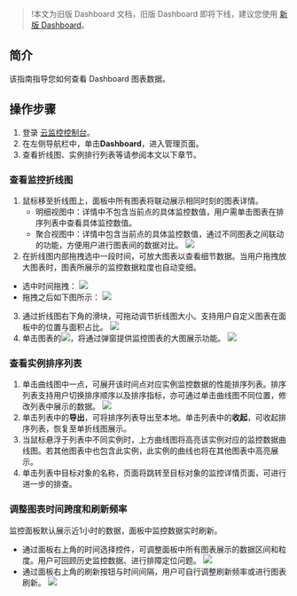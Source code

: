 >!本文为旧版 Dashboard 文档，旧版 Dashboard 即将下线，建议您使用 [新版 Dashboard](https://cloud.tencent.com/document/product/248/46741)。


## 简介
该指南指导您如何查看 Dashboard 图表数据。

## 操作步骤

1. 登录 [云监控控制台](https://console.cloud.tencent.com/monitor)。
2. 在左侧导航栏中，单击**Dashboard**，进入管理页面。
3. 查看折线图、实例排行列表等请参阅本文以下章节。

### 查看监控折线图

1. 鼠标移至折线图上，面板中所有图表将联动展示相同时刻的图表详情。
   - 明细视图中：详情中不包含当前点的具体监控数值，用户需单击图表在排序列表中查看具体监控数值。
   - 聚合视图中：详情中包含当前点的具体监控数值，通过不同图表之间联动的功能，方便用户进行图表间的数据对比。
![](https://main.qcloudimg.com/raw/929bc104a9f2f64982727c11a9608f3c.jpg)
2. 在折线图内部拖拽选中一段时间，可放大图表以查看细节数据。当用户拖拽放大图表时，图表所展示的监控数据粒度也自动变细。
 - 选中时间拖拽：
![](https://main.qcloudimg.com/raw/38a7e822409a9b5dc238c417857a28b0.png)
 - 拖拽之后如下图所示：
![](https://main.qcloudimg.com/raw/24ef40c362ad93ca4bfaebf5452fc816.png)   
3. 通过折线图右下角的滑块，可拖动调节折线图大小。支持用户自定义图表在面板中的位置与面积占比。
![](https://main.qcloudimg.com/raw/daba10af1ccdc07de07a935ab347104d.png)
4. 单击图表的<img src="https://main.qcloudimg.com/raw/852c70c6c52868a83fb2136ec8a463ec.png"  style="margin:0;">，将通过弹窗提供监控图表的大图展示功能。
![](https://main.qcloudimg.com/raw/2a91e875eb08e4709222be6bb34052b6.png)



### 查看实例排序列表

1. 单击曲线图中一点，可展开该时间点对应实例监控数据的性能排序列表。排序列表支持用户切换排序顺序以及排序指标，亦可通过单击曲线图不同位置，修改列表中展示的数据。
![](https://main.qcloudimg.com/raw/929bc104a9f2f64982727c11a9608f3c.jpg)
2. 单击列表中的**导出**，可将排序列表导出至本地。单击列表中的**收起**，可收起排序列表，恢复至单折线图展示。
3. 当鼠标悬浮于列表中不同实例时，上方曲线图将高亮该实例对应的监控数据曲线图。若其他图表中也包含此实例，此实例的曲线也将在其他图表中高亮展示。
4. 单击列表中目标对象的名称，页面将跳转至目标对象的监控详情页面，可进行进一步的排查。

### 调整图表时间跨度和刷新频率

监控面板默认展示近1小时的数据，面板中监控数据实时刷新。
- 通过面板右上角的时间选择控件，可调整面板中所有图表展示的数据区间和粒度。用户可回顾历史监控数据、进行排障定位问题。
![](https://main.qcloudimg.com/raw/1f7f7a4f363f2b486b1edb06395b1708.jpg)
- 通过面板右上角的刷新按钮与时间间隔，用户可自行调整刷新频率或进行图表刷新。
![](https://main.qcloudimg.com/raw/cac748f3b58e351984115d5e3741d239.jpg)
